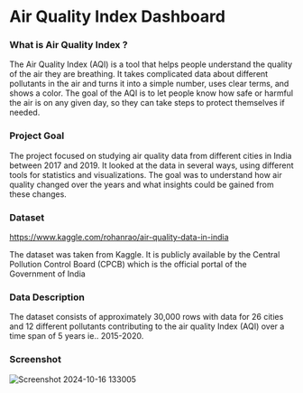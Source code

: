 # Air Quality Index Dashboard

### What is Air Quality Index ?

The Air Quality Index (AQI) is a tool that helps people understand the quality of the air they are breathing. It takes complicated data about different pollutants in the air and turns it into a simple number, uses clear terms, and shows a color. The goal of the AQI is to let people know how safe or harmful the air is on any given day, so they can take steps to protect themselves if needed.

### Project Goal

The project focused on studying air quality data from different cities in India between 2017 and 2019. It looked at the data in several ways, using different tools for statistics and visualizations. The goal was to understand how air quality changed over the years and what insights could be gained from these changes.

### Dataset 

https://www.kaggle.com/rohanrao/air-quality-data-in-india

The dataset was taken from Kaggle. It is publicly available by the Central Pollution Control Board (CPCB) which is the official portal of the Government of India

### Data Description

The dataset consists of approximately 30,000 rows with data for 26 cities and 12 different pollutants contributing to the air quality Index (AQI) over a time span of 5 years ie.. 2015-2020.

### Screenshot

![Screenshot 2024-10-16 133005](https://github.com/user-attachments/assets/4e98f64f-1c60-4131-a5b8-f86fa842a387)


